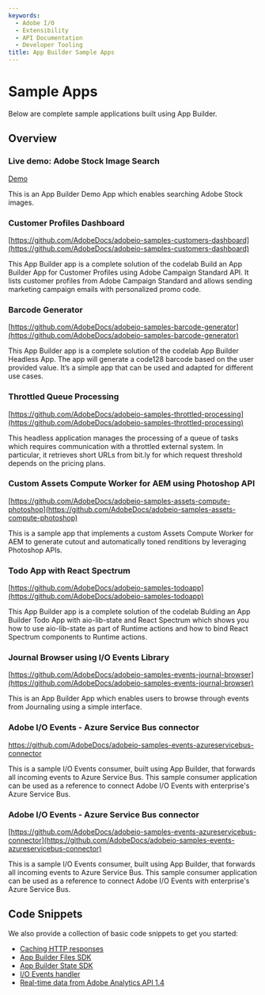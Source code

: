 ```yaml
---
keywords:
  - Adobe I/O
  - Extensibility
  - API Documentation
  - Developer Tooling
title: App Builder Sample Apps  
---
```


# Sample Apps

Below are complete sample applications built using App Builder.

## Overview

<DiscoverBlock slots="heading, link, text" width="100%" />

### Live demo: Adobe Stock Image Search

[Demo](./demo.md)

This is an App Builder Demo App which enables searching Adobe Stock images.

<DiscoverBlock slots="heading, link, text" width="100%" />

### Customer Profiles Dashboard

[https://github.com/AdobeDocs/adobeio-samples-customers-dashboard](https://github.com/AdobeDocs/adobeio-samples-customers-dashboard)

This App Builder app is a complete solution of the codelab Build an App Builder App for Customer Profiles using Adobe Campaign Standard API. It lists customer profiles from Adobe Campaign Standard and allows sending marketing campaign emails with personalized promo code.
 

<DiscoverBlock slots="heading, link, text" width="100%" />

### Barcode Generator

[https://github.com/AdobeDocs/adobeio-samples-barcode-generator](https://github.com/AdobeDocs/adobeio-samples-barcode-generator)

This App Builder app is a complete solution of the codelab App Builder Headless App. The app will generate a code128 barcode based on the user provided value. It’s a simple app that can be used and adapted for different use cases.


<DiscoverBlock slots="heading, link, text" width="100%" />

### Throttled Queue Processing

[https://github.com/AdobeDocs/adobeio-samples-throttled-processing](https://github.com/AdobeDocs/adobeio-samples-throttled-processing)

This headless application manages the processing of a queue of tasks which requires communication with a throttled external system. In particular, it retrieves short URLs from bit.ly for which request threshold depends on the pricing plans.


<DiscoverBlock slots="heading, link, text" width="100%" />

### Custom Assets Compute Worker for AEM using Photoshop API 

[https://github.com/AdobeDocs/adobeio-samples-assets-compute-photoshop](https://github.com/AdobeDocs/adobeio-samples-assets-compute-photoshop)

This is a sample app that implements a custom Assets Compute Worker for AEM to generate cutout and automatically toned renditions by leveraging Photoshop APIs.


<DiscoverBlock slots="heading, link, text" width="100%" />

### Todo App with React Spectrum

[https://github.com/AdobeDocs/adobeio-samples-todoapp](https://github.com/AdobeDocs/adobeio-samples-todoapp)
 
This App Builder app is a complete solution of the codelab Bulding an App Builder Todo App with aio-lib-state and React Spectrum which shows you how to use aio-lib-state as part of Runtime actions and how to bind React Spectrum components to Runtime actions.


<DiscoverBlock slots="heading, link, text" width="100%" />

### Journal Browser using I/O Events Library

[https://github.com/AdobeDocs/adobeio-samples-events-journal-browser](https://github.com/AdobeDocs/adobeio-samples-events-journal-browser)

This is an App Builder App which enables users to browse through events from Journaling using a simple interface.

### Adobe I/O Events - Azure Service Bus connector

<https://github.com/AdobeDocs/adobeio-samples-events-azureservicebus-connector> 

This is a sample I/O Events consumer, built using App Builder, that forwards all incoming events to Azure Service Bus. This sample consumer application can be used as a reference to connect Adobe I/O Events with enterprise's Azure Service Bus.

<DiscoverBlock slots="heading, link, text" width="100%" />

### Adobe I/O Events - Azure Service Bus connector

[https://github.com/AdobeDocs/adobeio-samples-events-azureservicebus-connector](https://github.com/AdobeDocs/adobeio-samples-events-azureservicebus-connector)

This is a sample I/O Events consumer, built using App Builder, that forwards all incoming events to Azure Service Bus. This sample consumer application can be used as a reference to connect Adobe I/O Events with enterprise's Azure Service Bus.

## Code Snippets

We also provide a collection of basic code snippets to get you started: 

* [Caching HTTP responses](code-snippets/index.md)
* [App Builder Files SDK](code-snippets/files.md)
* [App Builder State SDK](code-snippets/state.md)
* [I/O Events handler](code-snippets/events.md)
* [Real-time data from Adobe Analytics API 1.4](code-snippets/analytics.md)
